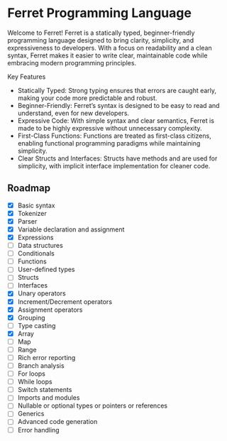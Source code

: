 # Ferret Programming Language
Welcome to Ferret! Ferret is a statically typed, beginner-friendly programming language designed to bring clarity, simplicity, and expressiveness to developers. With a focus on readability and a clean syntax, Ferret makes it easier to write clear, maintainable code while embracing modern programming principles.

Key Features
- Statically Typed: Strong typing ensures that errors are caught early, making your code more predictable and robust.
- Beginner-Friendly: Ferret’s syntax is designed to be easy to read and understand, even for new developers.
- Expressive Code: With simple syntax and clear semantics, Ferret is made to be highly expressive without unnecessary complexity.
- First-Class Functions: Functions are treated as first-class citizens, enabling functional programming paradigms while maintaining simplicity.
- Clear Structs and Interfaces: Structs have methods and are used for simplicity, with implicit interface implementation for cleaner code.


## Roadmap
- [x] Basic syntax
- [x] Tokenizer
- [x] Parser
- [x] Variable declaration and assignment
- [x] Expressions
- [ ] Data structures
- [ ] Conditionals
- [ ] Functions
- [ ] User-defined types
- [ ] Structs
- [ ] Interfaces
- [x] Unary operators
- [x] Increment/Decrement operators
- [x] Assignment operators
- [x] Grouping
- [ ] Type casting
- [x] Array
- [ ] Map
- [ ] Range
- [ ] Rich error reporting
- [ ] Branch analysis
- [ ] For loops
- [ ] While loops
- [ ] Switch statements
- [ ] Imports and modules
- [ ] Nullable or optional types or pointers or references
- [ ] Generics
- [ ] Advanced code generation
- [ ] Error handling